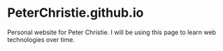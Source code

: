 # PeterChristie.github.io
Personal website for Peter Christie. I will be using this page to learn web technologies over time. 
